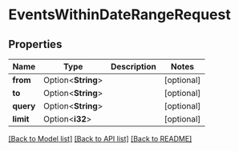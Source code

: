 # EventsWithinDateRangeRequest

## Properties

Name | Type | Description | Notes
------------ | ------------- | ------------- | -------------
**from** | Option<**String**> |  | [optional]
**to** | Option<**String**> |  | [optional]
**query** | Option<**String**> |  | [optional]
**limit** | Option<**i32**> |  | [optional]

[[Back to Model list]](../README.md#documentation-for-models) [[Back to API list]](../README.md#documentation-for-api-endpoints) [[Back to README]](../README.md)


